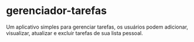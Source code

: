 # gerenciador-tarefas
Um aplicativo simples para gerenciar tarefas, os usuários podem adicionar, visualizar, atualizar e excluir tarefas de sua lista pessoal.
